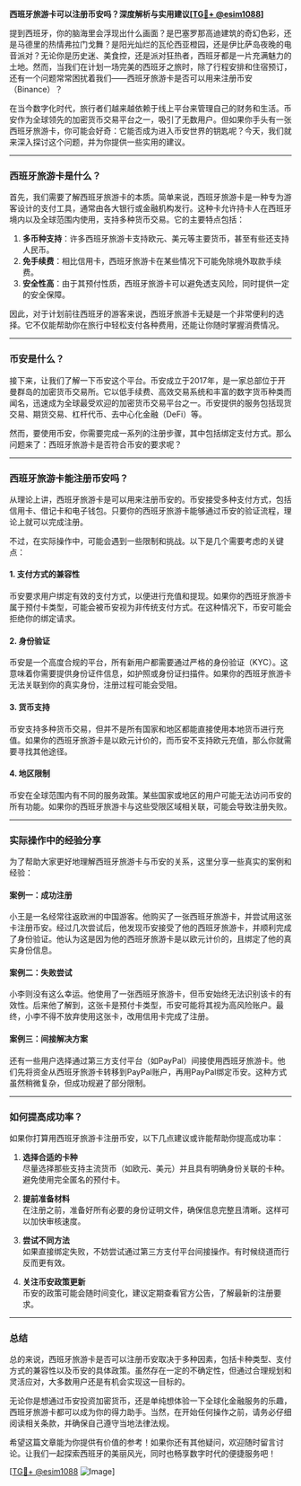 **西班牙旅游卡可以注册币安吗？深度解析与实用建议[[TG💪+ @esim1088](https://t.me/s/esim1088)]**

提到西班牙，你的脑海里会浮现出什么画面？是巴塞罗那高迪建筑的奇幻色彩，还是马德里的热情弗拉门戈舞？是阳光灿烂的瓦伦西亚橙园，还是伊比萨岛夜晚的电音派对？无论你是历史迷、美食控，还是派对狂热者，西班牙都是一片充满魅力的土地。然而，当我们在计划一场完美的西班牙之旅时，除了行程安排和住宿预订，还有一个问题常常困扰着我们——西班牙旅游卡是否可以用来注册币安（Binance）？

在当今数字化时代，旅行者们越来越依赖于线上平台来管理自己的财务和生活。币安作为全球领先的加密货币交易平台之一，吸引了无数用户。但如果你手头有一张西班牙旅游卡，你可能会好奇：它能否成为进入币安世界的钥匙呢？今天，我们就来深入探讨这个问题，并为你提供一些实用的建议。

---

### 西班牙旅游卡是什么？

首先，我们需要了解西班牙旅游卡的本质。简单来说，西班牙旅游卡是一种专为游客设计的支付工具，通常由各大银行或金融机构发行。这种卡允许持卡人在西班牙境内以及全球范围内使用，支持多种货币交易。它的主要特点包括：

1. **多币种支持**：许多西班牙旅游卡支持欧元、美元等主要货币，甚至有些还支持人民币。
2. **免手续费**：相比信用卡，西班牙旅游卡在某些情况下可能免除境外取款手续费。
3. **安全性高**：由于其预付性质，西班牙旅游卡可以避免透支风险，同时提供一定的安全保障。

因此，对于计划前往西班牙的游客来说，西班牙旅游卡无疑是一个非常便利的选择。它不仅能帮助你在旅行中轻松支付各种费用，还能让你随时掌握消费情况。

---

### 币安是什么？

接下来，让我们了解一下币安这个平台。币安成立于2017年，是一家总部位于开曼群岛的加密货币交易所。它以低手续费、高效交易系统和丰富的数字货币种类而闻名，迅速成为全球最受欢迎的加密货币交易平台之一。币安提供的服务包括现货交易、期货交易、杠杆代币、去中心化金融（DeFi）等。

然而，要使用币安，你需要完成一系列的注册步骤，其中包括绑定支付方式。那么问题来了：西班牙旅游卡是否符合币安的要求呢？

---

### 西班牙旅游卡能注册币安吗？

从理论上讲，西班牙旅游卡是可以用来注册币安的。币安接受多种支付方式，包括信用卡、借记卡和电子钱包。只要你的西班牙旅游卡能够通过币安的验证流程，理论上就可以完成注册。

不过，在实际操作中，可能会遇到一些限制和挑战。以下是几个需要考虑的关键点：

#### 1. **支付方式的兼容性**
   币安要求用户绑定有效的支付方式，以便进行充值和提现。如果你的西班牙旅游卡属于预付卡类型，可能会被币安视为非传统支付方式。在这种情况下，币安可能会拒绝你的绑定请求。

#### 2. **身份验证**
   币安是一个高度合规的平台，所有新用户都需要通过严格的身份验证（KYC）。这意味着你需要提供身份证件信息，如护照或身份证扫描件。如果你的西班牙旅游卡无法关联到你的真实身份，注册过程可能会受阻。

#### 3. **货币支持**
   币安支持多种货币交易，但并不是所有国家和地区都能直接使用本地货币进行充值。如果你的西班牙旅游卡是以欧元计价的，而币安不支持欧元充值，那么你就需要寻找其他途径。

#### 4. **地区限制**
   币安在全球范围内有不同的服务政策。某些国家或地区的用户可能无法访问币安的所有功能。如果你的西班牙旅游卡与这些受限区域相关联，可能会导致注册失败。

---

### 实际操作中的经验分享

为了帮助大家更好地理解西班牙旅游卡与币安的关系，这里分享一些真实的案例和经验：

#### 案例一：成功注册
小王是一名经常往返欧洲的中国游客。他购买了一张西班牙旅游卡，并尝试用这张卡注册币安。经过几次尝试后，他发现币安接受了他的西班牙旅游卡，并顺利完成了身份验证。他认为这是因为他的西班牙旅游卡是以欧元计价的，且绑定了他的真实身份信息。

#### 案例二：失败尝试
小李则没有这么幸运。他使用了一张西班牙旅游卡，但币安始终无法识别该卡的有效性。后来他了解到，这张卡是预付卡类型，币安可能将其视为高风险账户。最终，小李不得不放弃使用这张卡，改用信用卡完成了注册。

#### 案例三：间接解决方案
还有一些用户选择通过第三方支付平台（如PayPal）间接使用西班牙旅游卡。他们先将资金从西班牙旅游卡转移到PayPal账户，再用PayPal绑定币安。这种方式虽然稍微复杂，但成功规避了部分限制。

---

### 如何提高成功率？

如果你打算用西班牙旅游卡注册币安，以下几点建议或许能帮助你提高成功率：

1. **选择合适的卡种**  
   尽量选择那些支持主流货币（如欧元、美元）并且具有明确身份关联的卡种。避免使用完全匿名的预付卡。

2. **提前准备材料**  
   在注册之前，准备好所有必要的身份证明文件，确保信息完整且清晰。这样可以加快审核速度。

3. **尝试不同方法**  
   如果直接绑定失败，不妨尝试通过第三方支付平台间接操作。有时候绕道而行反而更有效。

4. **关注币安政策更新**  
   币安的政策可能会随时间变化，建议定期查看官方公告，了解最新的注册要求。

---

### 总结

总的来说，西班牙旅游卡是否可以注册币安取决于多种因素，包括卡种类型、支付方式的兼容性以及币安的具体政策。虽然存在一定的不确定性，但通过合理规划和灵活应对，大多数用户还是有机会实现这一目标的。

无论你是想通过币安投资加密货币，还是单纯想体验一下全球化金融服务的乐趣，西班牙旅游卡都可以成为你的得力助手。当然，在开始任何操作之前，请务必仔细阅读相关条款，并确保自己遵守当地法律法规。

希望这篇文章能为你提供有价值的参考！如果你还有其他疑问，欢迎随时留言讨论。让我们一起探索西班牙的美丽风光，同时也畅享数字时代的便捷服务吧！

[[TG💪+ @esim1088](https://t.me/s/esim1088) ![Image](https://i.postimg.cc/4NQfJmqS/Snipaste-2025-05-13-00-14-12.png)]